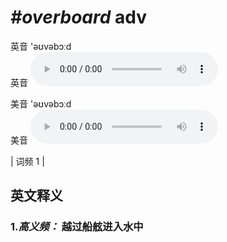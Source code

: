 # ***\#overboard*** adv
英音 'əʊvəbɔːd  
英音
<audio src="./media/overboard-B.aac" controls="controls"></audio>

美音 'əʊvəbɔːd  
美音
<audio src="./media/overboard.aac" controls="controls"></audio>



| 词频 1 |  

英文释义
---
### 1.*高义频：* **越过船舷进入水中**  


